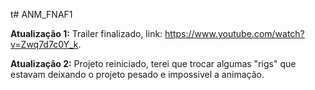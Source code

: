 t# ANM_FNAF1

**Atualização 1:**
Trailer finalizado, link: https://www.youtube.com/watch?v=Zwq7d7c0Y_k.

**Atualização 2:**
Projeto reiniciado, terei que trocar algumas "rigs" que estavam deixando o projeto pesado e impossivel a animação.
